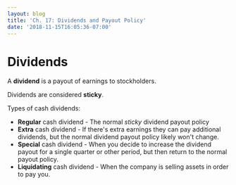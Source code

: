 ```yaml
---
layout: blog
title: 'Ch. 17: Dividends and Payout Policy'
date: '2018-11-15T16:05:36-07:00'
---
```

# Dividends

A **dividend** is a payout of earnings to stockholders.

Dividends are considered **sticky**.

Types of cash dividends:

* **Regular** cash dividend - The normal _sticky_ dividend payout policy
* **Extra** cash dividend - If there's extra earnings they can pay additional dividends, but the normal dividend payout policy likely won't change.
* **Special** cash dividend - When you decide to increase the dividend payout for a single quarter or other period, but then return to the normal payout policy.
* **Liquidating** cash dividend - When the company is selling assets in order to pay you.
